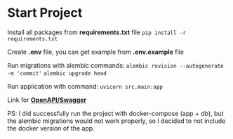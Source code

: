 [//]: # (# Task from AX-TECHNOLOGY!)

[//]: # ()
[//]: # (Я хотел поблагодарить что вы дали мне шанс проявить себя. Надеюсь, я выполнил заданный таск правильно и я смогу стать)

[//]: # (частью вашей команды&#41;)

# Start Project

Install all packages from **requirements.txt** file
`pip install -r requirements.txt`

Create **.env** file, you can get example from **.env.example** file

Run migrations with alembic commands:
`alembic revision --autogenerate -m 'commit'`
`alembic upgrade head`

Run application with command:
`uvicorn src.main:app`

Link for [**OpenAPI/Swagger**](http://127.0.0.1:8000/docs)

PS: I did successfully run the project with docker-compose (app + db), but the alembic migrations would not work
properly, so I decided to not include the docker version of the app.
